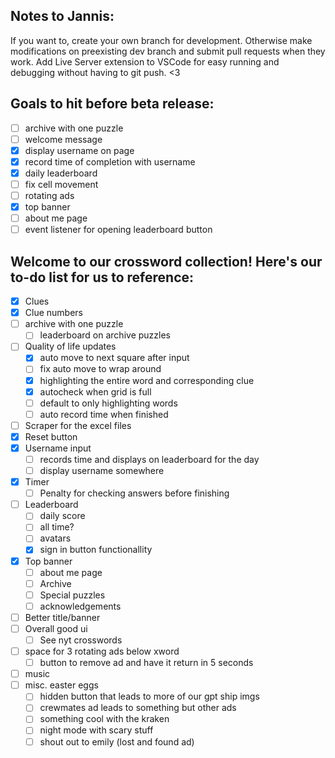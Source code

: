 ## Notes to Jannis:
If you want to, create your own branch for development. Otherwise make modifications on preexisting dev branch and submit pull requests when they work. Add Live Server extension to VSCode for easy running and debugging without having to git push. <3

## Goals to hit before beta release:
- [ ] archive with one puzzle
- [ ] welcome message
- [x] display username on page
- [x] record time of completion with username
- [x] daily leaderboard
- [ ] fix cell movement
- [ ] rotating ads
- [x] top banner
- [ ] about me page
- [ ] event listener for opening leaderboard button

## Welcome to our crossword collection! Here's our to-do list for us to reference:

- [x] Clues
- [x] Clue numbers
- [ ] archive with one puzzle
    - [ ] leaderboard on archive puzzles
- [ ] Quality of life updates
    - [x] auto move to next square after input
    - [ ] fix auto move to wrap around
    - [x] highlighting the entire word and corresponding clue
    - [x] autocheck when grid is full
    - [ ] default to only highlighting words
    - [ ] auto record time when finished
- [ ] Scraper for the excel files
- [x] Reset button
- [x] Username input
    - [ ] records time and displays on leaderboard for the day
    - [ ] display username somewhere
- [x] Timer 
    - [ ] Penalty for checking answers before finishing
- [ ] Leaderboard
    - [ ] daily score
    - [ ] all time?
    - [ ] avatars
    - [x] sign in button functionallity
- [x] Top banner
    - [ ] about me page
    - [ ] Archive
    - [ ] Special puzzles
    - [ ] acknowledgements
- [ ] Better title/banner
- [ ] Overall good ui
    - [ ] See nyt crosswords
- [ ] space for 3 rotating ads below xword
    - [ ] button to remove ad and have it return in 5 seconds
- [ ] music
- [ ] misc. easter eggs
    - [ ] hidden button that leads to more of our gpt ship imgs
    - [ ] crewmates ad leads to something but other ads
    - [ ] something cool with the kraken
    - [ ] night mode with scary stuff
    - [ ] shout out to emily (lost and found ad)
